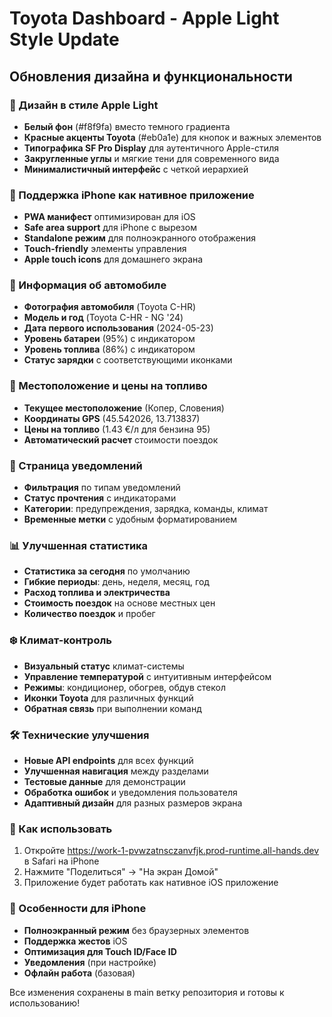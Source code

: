 # Toyota Dashboard - Apple Light Style Update

## Обновления дизайна и функциональности

### 🎨 Дизайн в стиле Apple Light
- **Белый фон** (#f8f9fa) вместо темного градиента
- **Красные акценты Toyota** (#eb0a1e) для кнопок и важных элементов
- **Типографика SF Pro Display** для аутентичного Apple-стиля
- **Закругленные углы** и мягкие тени для современного вида
- **Минималистичный интерфейс** с четкой иерархией

### 📱 Поддержка iPhone как нативное приложение
- **PWA манифест** оптимизирован для iOS
- **Safe area support** для iPhone с вырезом
- **Standalone режим** для полноэкранного отображения
- **Touch-friendly** элементы управления
- **Apple touch icons** для домашнего экрана

### 🚗 Информация об автомобиле
- **Фотография автомобиля** (Toyota C-HR)
- **Модель и год** (Toyota C-HR - NG '24)
- **Дата первого использования** (2024-05-23)
- **Уровень батареи** (95%) с индикатором
- **Уровень топлива** (86%) с индикатором
- **Статус зарядки** с соответствующими иконками

### 📍 Местоположение и цены на топливо
- **Текущее местоположение** (Копер, Словения)
- **Координаты GPS** (45.542026, 13.713837)
- **Цены на топливо** (1.43 €/л для бензина 95)
- **Автоматический расчет** стоимости поездок

### 🔔 Страница уведомлений
- **Фильтрация** по типам уведомлений
- **Статус прочтения** с индикаторами
- **Категории**: предупреждения, зарядка, команды, климат
- **Временные метки** с удобным форматированием

### 📊 Улучшенная статистика
- **Статистика за сегодня** по умолчанию
- **Гибкие периоды**: день, неделя, месяц, год
- **Расход топлива и электричества**
- **Стоимость поездок** на основе местных цен
- **Количество поездок** и пробег

### ❄️ Климат-контроль
- **Визуальный статус** климат-системы
- **Управление температурой** с интуитивным интерфейсом
- **Режимы**: кондиционер, обогрев, обдув стекол
- **Иконки Toyota** для различных функций
- **Обратная связь** при выполнении команд

### 🛠 Технические улучшения
- **Новые API endpoints** для всех функций
- **Улучшенная навигация** между разделами
- **Тестовые данные** для демонстрации
- **Обработка ошибок** и уведомления пользователя
- **Адаптивный дизайн** для разных размеров экрана

### 🚀 Как использовать
1. Откройте https://work-1-pvwzatnsczanvfjk.prod-runtime.all-hands.dev в Safari на iPhone
2. Нажмите "Поделиться" → "На экран Домой"
3. Приложение будет работать как нативное iOS приложение

### 📱 Особенности для iPhone
- **Полноэкранный режим** без браузерных элементов
- **Поддержка жестов** iOS
- **Оптимизация для Touch ID/Face ID**
- **Уведомления** (при настройке)
- **Офлайн работа** (базовая)

Все изменения сохранены в main ветку репозитория и готовы к использованию!